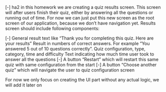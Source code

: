 <!-- [X] First homework will be dedicated to initializing our project and adding our first screen with a couple of reusable UI components. Our application is a Quiz app, in which users configure their quiz settings, then we get the required amount of questions from API and start the quiz. We also show results at the end and save user statistics locally to show them later on a separate screen. First screen, which is a quiz configuration screen should include following components:

[X] Number input for “number of questions”. Value have to be from 5 to 15 Select input for “category” 
[X] Select input for “difficulty” 
[X] Select input for “type” 
[X] Select input for “time” with values: 1m, 2m, 5m 
[X] “Start quiz” button 
[X] “See my stats” button -->

[-] ha2 in this homework we are creating a quiz results screen. This screen will after users finish their quiz, either by answering all the questions or running out of time. For now we can just put this new screen as the root screen of our application, because we don’t have navigation yet. Results screen should include following components:

[-] General result text like “Thank you for completing this quiz. Here are your results” Result in numbers of correct answers. For example “You answered 5 out of 10 questions correctly”. Quiz configuration, type, category, time and difficulty Text indicating how much time user took to answer all the questions 
[-] A button “Restart” which will restart this same quiz with same configuration from the start 
[-] A button “Choose another quiz” which will navigate the user to quiz configuration screen

For now we only focus on creating the UI part without any actual logic, we will add it later on

